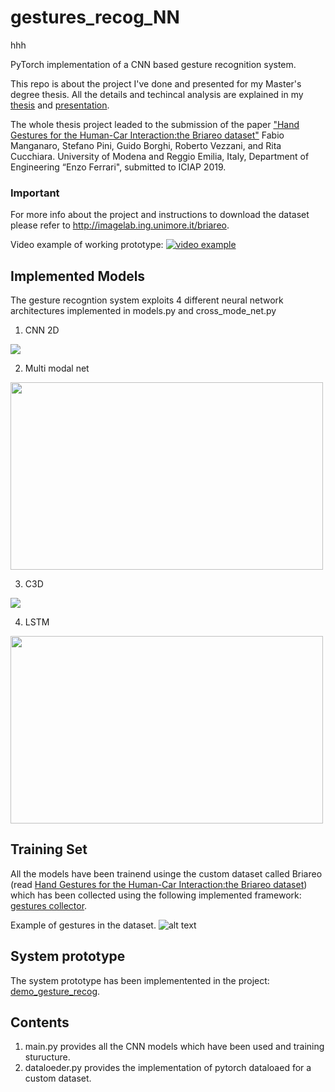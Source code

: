 # gestures_recog_NN
hhh

PyTorch implementation of a CNN based gesture recognition system.

This repo is about the project I've done and presented for my Master's degree thesis. 
All the details and techincal analysis are explained in my [thesis](https://github.com/manganarofabio/gestures_recog_NN/blob/master/docs/Tesi_Manganaro_Fabio.pdf) and [presentation](https://github.com/manganarofabio/gestures_recog_NN/blob/master/docs/Manganaro_Fabio_tesi_magistrale_esposizione.pdf).

The whole thesis project leaded to the submission of the paper ["Hand Gestures for the Human-Car Interaction:the Briareo dataset"](https://github.com/manganarofabio/gestures_recog_NN/blob/master/docs/ICIAP19___Hand_Gestures.pdf) Fabio Manganaro, Stefano Pini, Guido Borghi, Roberto Vezzani, and Rita Cucchiara. University of Modena and Reggio Emilia, Italy, Department of Engineering “Enzo Ferrari", submitted to ICIAP 2019.

### Important
For more info about the project and instructions to download the dataset please refer to http://imagelab.ing.unimore.it/briareo.

Video example of working prototype:
[![video example](https://github.com/manganarofabio/gestures_recog_NN/blob/master/imgs/th0.png)](https://vimeo.com/341095270)
## Implemented Models
The gesture recogntion system exploits 4 different neural network architectures implemented in models.py and cross_mode_net.py

1. CNN 2D

<img src="https://github.com/manganarofabio/gestures_recog_NN/blob/master/imgs/densenet2.jpg">

2. Multi modal net

<img src="https://github.com/manganarofabio/gestures_recog_NN/blob/master/imgs/cross_depth_ir_rgb.png" width="500" height="300">

3. C3D

<img src="https://github.com/manganarofabio/gestures_recog_NN/blob/master/imgs/C3D_model.png">

4. LSTM
<img src="https://github.com/manganarofabio/gestures_recog_NN/blob/master/imgs/lstm_model.png" width="500" height="300" >

## Training Set

All the models have been trainend usinge the custom dataset called Briareo (read [Hand Gestures for the Human-Car Interaction:the Briareo dataset](https://github.com/manganarofabio/gestures_recog_NN/blob/master/docs/ICIAP19___Hand_Gestures.pdf)) which has been collected using the following implemented framework: [gestures collector](https://github.com/manganarofabio/gestures-collector).


Example of gestures in the dataset.
![alt text](https://github.com/manganarofabio/gestures_recog_NN/blob/master/imgs/gesti.jpg)

## System prototype

The system prototype has been implementented in the project: [demo_gesture_recog](https://github.com/manganarofabio/demo_gesture_recog).

## Contents
1) main.py provides all the CNN models which have been used and training sturucture.
2) dataloeder.py provides the implementation of pytorch dataloaed for a custom dataset.
